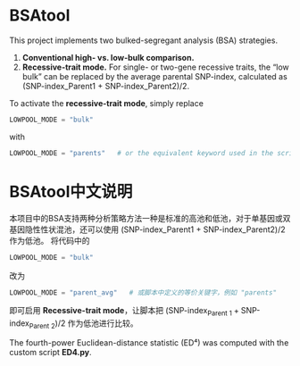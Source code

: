 # BSAtool

This project implements two bulked-segregant analysis (BSA) strategies.

1. **Conventional high- vs. low-bulk comparison.**
2. **Recessive-trait mode.** For single- or two-gene recessive traits, the “low bulk” can be replaced by the average parental SNP-index, calculated as (SNP-index\_Parent1 + SNP-index\_Parent2)/2.

To activate the **recessive-trait mode**, simply replace

```python
LOWPOOL_MODE = "bulk"
```

with

```python
LOWPOOL_MODE = "parents"   # or the equivalent keyword used in the script, e.g. "parents"
```


# BSAtool中文说明

本项目中的BSA支持两种分析策略方法一种是标准的高池和低池，对于单基因或双基因隐性性状混池，还可以使用 (SNP-index\_Parent1 + SNP-index\_Parent2)/2作为低池。
将代码中的

```python
LOWPOOL_MODE = "bulk"
```

改为

```python
LOWPOOL_MODE = "parent_avg"   # 或脚本中定义的等价关键字，例如 "parents"
```

即可启用 **Recessive-trait mode**，让脚本把
$(\text{SNP-index}_{\text{Parent 1}} + \text{SNP-index}_{\text{Parent 2}}) / 2$
作为低池进行比较。



The fourth-power Euclidean-distance statistic (ED⁴) was computed with the custom script **ED4.py**.

